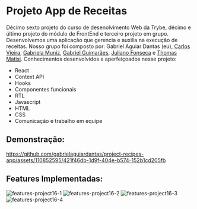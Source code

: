 # Projeto App de Receitas #

Décimo sexto projeto do curso de desenolvimento Web da Trybe, décimo e último projeto do módulo de FrontEnd e terceiro projeto em grupo. Desenvolvemos uma aplicação que gerencia e auxilia na execução de receitas. Nosso grupo foi composto por: Gabriel Aguiar Dantas (eu), [Carlos Vieira](https://github.com/carlospsvieira), [Gabriela Muniz](https://github.com/GabiNamu), [Gabriel Guimarães](https://github.com/guimaraesgp-dev), [Juliano Fonseca](https://github.com/julianocfonseca) e [Thomas Matisi](https://github.com/cybervulthor). Conhecimentos desenvolvidos e aperfeiçoados nesse projeto:

- React
- Context API
- Hooks 
- Componentes funcionais
- RTL 
- Javascript
- HTML 
- CSS
- Comunicação e trabalho em equipe

## Demonstração: ##

https://github.com/gabrielaguiardantas/project-recipes-app/assets/110852595/421f46db-1d9f-404e-b574-152b1cd205fb

## Features Implementadas: ##

![features-project16-1](https://github.com/gabrielaguiardantas/project-recipes-app/assets/110852595/5fee6864-03f2-4708-b043-2c2b547bfccd)
![features-project16-2](https://github.com/gabrielaguiardantas/project-recipes-app/assets/110852595/37615ce7-8d4a-4e6b-b803-0273eabf27c6)
![features-project16-3](https://github.com/gabrielaguiardantas/project-recipes-app/assets/110852595/eb5bf1d1-70ce-4518-88cf-f05672c3e22c)
![features-project16-4](https://github.com/gabrielaguiardantas/project-recipes-app/assets/110852595/3daff242-41f6-4bdc-9fae-50bf0c2e83f0)
